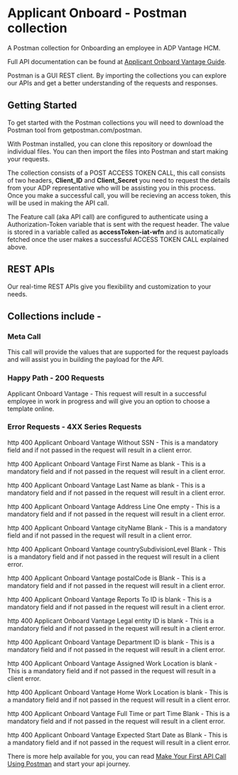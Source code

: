 


# **Applicant Onboard - Postman collection**

A Postman collection for Onboarding an employee in ADP Vantage HCM.

Full API documentation can be found at [Applicant Onboard Vantage Guide](https://developers.adp.com/services/elasticSearch/articles/guides/c4f02b680b11c61b151fa5ead43d2e5d7baefc2a/doc/ApplicantOnboardAPIGuide-ADPVantageHCM.pdf).

Postman is a GUI REST client. By importing the collections you can explore our APIs and get a better understanding of the requests and responses.

## Getting Started

To get started with the Postman collections you will need to download the Postman tool from getpostman.com/postman.

With Postman installed, you can clone this repository or download the individual files. You can then import the files into Postman and start making your requests.

The collection consists of a POST ACCESS TOKEN CALL, this call consists of two headers, **Client_ID** and **Client_Secret** you need to request the details from your ADP representative who will be assisting you in this process. Once you make a successful call, you will be recieving an access token, this will be used in making the API call.    

The Feature call (aka API call) are configured to authenticate using a Authorization-Token variable that is sent with the request header. The value is stored in a variable called as **accessToken-iat-wfn** and is automatically fetched once the user makes a successful ACCESS TOKEN CALL explained above.

## REST APIs

Our real-time REST APIs give you flexibility and customization to your needs.

## Collections include -

### Meta Call

This call will provide the values that are supported for the request payloads and will assist you in building the payload for the API.


### Happy Path - 200 Requests

Applicant Onboard Vantage - This request will result in a successful employee in work in progress and will give you an option to choose a template online.



### Error Requests - 4XX Series Requests


http 400 Applicant Onboard Vantage Without SSN - This is a mandatory field and if not passed in the request will result in a client error.

http 400 Applicant Onboard Vantage First Name as blank - This is a mandatory field and if not passed in the request will result in a client error.

http 400 Applicant Onboard Vantage Last Name as blank - This is a mandatory field and if not passed in the request will result in a client error.

http 400  Applicant Onboard Vantage Address Line One empty - This is a mandatory field and if not passed in the request will result in a client error.

http 400  Applicant Onboard Vantage cityName Blank - This is a mandatory field and if not passed in the request will result in a client error.

http 400  Applicant Onboard Vantage countrySubdivisionLevel Blank - This is a mandatory field and if not passed in the request will result in a client error.

http 400 Applicant Onboard Vantage postalCode is Blank - This is a mandatory field and if not passed in the request will result in a client error.

http 400 Applicant Onboard Vantage Reports To ID is blank - This is a mandatory field and if not passed in the request will result in a client error.

http 400 Applicant Onboard Vantage Legal entity ID is blank - This is a mandatory field and if not passed in the request will result in a client error.

http 400 Applicant Onboard Vantage Department ID is blank - This is a mandatory field and if not passed in the request will result in a client error.

http 400 Applicant Onboard Vantage Assigned Work Location is blank - This is a mandatory field and if not passed in the request will result in a client error.

http 400 Applicant Onboard Vantage Home Work Location is blank - This is a mandatory field and if not passed in the request will result in a client error.

http 400 Applicant Onboard Vantage Full Time or part Time Blank - This is a mandatory field and if not passed in the request will result in a client error.

http 400 Applicant Onboard Vantage Expected Start Date as Blank - This is a mandatory field and if not passed in the request will result in a client error.



There is more help available for you, you can read [Make Your First API Call Using Postman](https://developers.adp.com/services/elasticsearch/articles/general/a20954ea9cb1ee5210dab5d9b3a3e5fc56f27953/doc/MakeYourFirstAPICallUsingPostman.pdf) and start your api journey.


